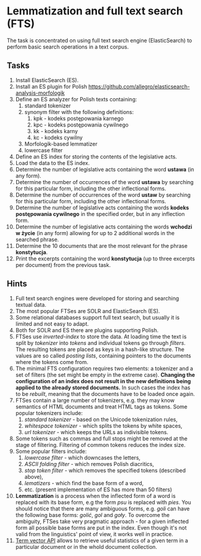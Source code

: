 # Lemmatization and full text search (FTS)

The task is concentrated on using full text search engine (ElasticSearch) to perform basic search
operations in a text corpus.

## Tasks

1. Install ElasticSearch (ES).
1. Install an ES plugin for Polish https://github.com/allegro/elasticsearch-analysis-morfologik 
1. Define an ES analyzer for Polish texts containing:
   1. standard tokenizer
   1. synonym filter with the following definitions:
      1. kpk - kodeks postępowania karnego
      1. kpc - kodeks postępowania cywilnego
      1. kk - kodeks karny
      1. kc - kodeks cywilny
   1. Morfologik-based lemmatizer
   1. lowercase filter
1. Define an ES index for storing the contents of the legislative acts.
1. Load the data to the ES index.
1. Determine the number of legislative acts containing the word **ustawa** (in any form).
2. Determine the number of occurrences of the word **ustawa** by searching for this particular form, including the other inflectional forms.
3. Determine the number of occurrences of the word **ustaw** by searching for this particular form, including the other inflectional forms.
4. Determine the number of legislative acts containing the words **kodeks postępowania cywilnego** 
   in the specified order, but in any inflection form.
1. Determine the number of legislative acts containing the words **wchodzi w życie** 
   (in any form) allowing for up to 2 additional words in the searched phrase.
1. Determine the 10 documents that are the most relevant for the phrase **konstytucja**.
1. Print the excerpts containing the word **konstytucja** (up to three excerpts per document) 
   from the previous task.

## Hints

1. Full text search engines were developed for storing and searching textual data.
1. The most popular FTSes are SOLR and ElasticSearch (ES).
1. Some relational databases support full text search, but usually it is limited and not easy to adapt.
1. Both for SOLR and ES there are plugins supporting Polish.
1. FTSes use *inverted-index* to store the data. At loading time the text is split by *tokenizer* into 
   *tokens* and individual tokens go through *filters*. The resulting tokens are placed as keys in a hash-like
   structure. The values are so called *posting lists*, containing pointers to the documents where the tokens come from.
1. The minimal FTS configuration requires two elements: a tokenizer and a set of filters (the set might be empty in the extreme
   case). **Changing the configuration of an index does not result in the new definitions being applied to the already
   stored documents.** In such cases the index has to be *rebuilt*, meaning that the documents have to be loaded once
   again.
1. FTSes contain a large number of tokenizers, e.g. they may know semantics of HTML documents and treat HTML tags as
   tokens. Some popular tokenizers include:
   1. *standard tokenizer* - based on the Unicode tokenization rules,
   1. *whitespace tokenizer* - which splits the tokens by white spaces,
   1. *url tokenizer* - which keeps the URLs as indivisible tokens.
1. Some tokens such as commas and full stops might be removed at the stage of filtering. Filtering of common tokens reduces the index size.
1. Some popular filters include:
   1. *lowercase filter* - which downcases the letters,
   1. *ASCII folding filter* - which removes Polish diacritics,
   1. *stop token filter* - which removes the specified tokens (described above),
   1. *lematizers* - which find the base form of a word,
   1. etc. (present implementation of ES has more than 50 filters)
1. **Lemmatization** is a process when the inflected form of a word is replaced with its base form, e.g
   the form *psu* is replaced with *pies*. You should notice that there are many ambiguous forms, e.g.
   *goli* can have the following base forms: *golić*, *gol* and *goły*. To overcome the ambiguity, FTSes 
   take very pragmatic approach - for a given inflected form all possible base forms are put in the index.
   Even though it's not valid from the linguistics' point of view, it works well in practice.
1. [Term vector API](https://www.elastic.co/guide/en/elasticsearch/reference/current/docs-termvectors.html) allows to retrieve useful 
   statistics of a given term in a particular document or in the whold document collection.
